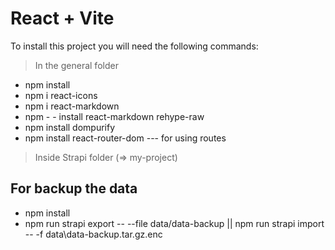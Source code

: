 # React + Vite

To install this project you will need the following commands:

> In the general folder

- npm install
- npm i react-icons
- npm i react-markdown
- npm - - install react-markdown rehype-raw
- npm install dompurify
- npm install react-router-dom --- for using routes

> Inside Strapi folder (=> my-project)

## For backup the data

- npm install
- npm run strapi export -- --file data/data-backup || npm run strapi import -- -f data\data-backup.tar.gz.enc